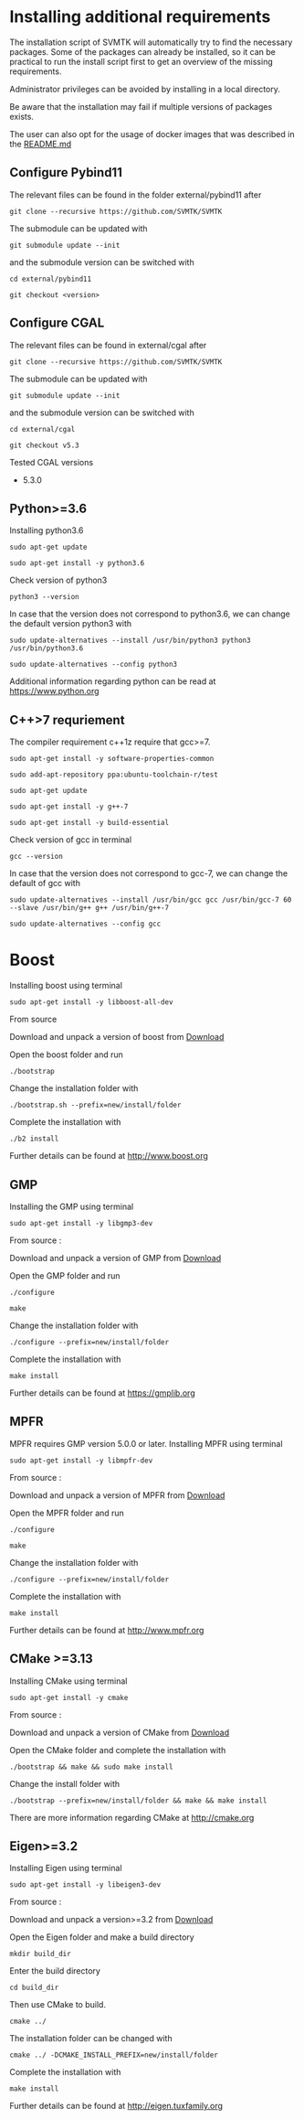 # Installing additional requirements 
The installation script of SVMTK will automatically try to find 
the necessary packages. Some of the packages can already be installed, 
so it can be practical to run the install script first to get an overview 
of the missing requirements. 

Administrator privileges can be avoided by installing in a local directory. 

Be aware that the installation may fail if multiple versions of packages exists. 

The user can also opt for the usage of docker images that was described in
the [README.md](README.md)


## Configure Pybind11

The relevant files can be found in the folder external/pybind11 after

`git clone --recursive https://github.com/SVMTK/SVMTK`

The submodule can be updated with

`git submodule update --init`

and the submodule version can be switched with

`cd external/pybind11`

`git checkout <version>`

## Configure CGAL

The relevant files can be found in external/cgal after 

`git clone --recursive https://github.com/SVMTK/SVMTK`

The submodule can be updated with 

`git submodule update --init`

and the submodule version can be switched with 

`cd external/cgal`

`git checkout v5.3`

Tested CGAL versions 
  - 5.3.0

## Python>=3.6 
Installing python3.6
 
`sudo apt-get update`

`sudo apt-get install -y python3.6`

Check version of python3 

`python3 --version`

In case that the version does not correspond to python3.6, we 
can change the default version python3 with

`sudo update-alternatives --install /usr/bin/python3 python3 /usr/bin/python3.6` 

`sudo update-alternatives --config python3`

Additional information regarding python can be read at
<https://www.python.org>

## C++>7 requriement 
The compiler requirement c++1z require that gcc>=7. 

`sudo apt-get install -y software-properties-common`

`sudo add-apt-repository ppa:ubuntu-toolchain-r/test`

`sudo apt-get update`

`sudo apt-get install -y g++-7`

`sudo apt-get install -y build-essential`

Check version of gcc in terminal

`gcc --version`

In case that the version does not correspond to gcc-7, we 
can change the default of gcc with 

`sudo update-alternatives --install /usr/bin/gcc gcc /usr/bin/gcc-7 60 --slave /usr/bin/g++ g++ /usr/bin/g++-7`

`sudo update-alternatives --config gcc`

# Boost 
Installing boost using terminal

`sudo apt-get install -y libboost-all-dev`

From source 

Download and unpack a version of boost from [Download](https://www.boost.org/users/download/) 

Open the boost folder and run 

`./bootstrap`

Change the installation folder with 

`./bootstrap.sh --prefix=new/install/folder`

Complete the installation with 

`./b2 install`

Further details can be found at <http://www.boost.org>

## GMP 
Installing the GMP using terminal

`sudo apt-get install -y libgmp3-dev`

From source :

Download and unpack a version of GMP from [Download](https://ftp.gnu.org/gnu/gmp)

Open the GMP folder and run 

`./configure`

`make`

Change the installation folder with 

`./configure --prefix=new/install/folder`

Complete the installation with

`make install`

Further details can be found at <https://gmplib.org>

## MPFR
MPFR requires GMP version 5.0.0 or later.
Installing MPFR using terminal 

`sudo apt-get install -y libmpfr-dev`

From source :

Download and unpack a version of MPFR from [Download](https://www.mpfr.org/mpfr-current/#download)

Open the MPFR folder and run 

`./configure`

`make`

Change the installation folder with 

`./configure --prefix=new/install/folder`

Complete the installation with

`make install`

Further details can be found at <http://www.mpfr.org>

## CMake >=3.13
Installing CMake using terminal 

`sudo apt-get install -y cmake`

From source :

Download and unpack a version of CMake from [Download](http://cmake.org/download)

Open the CMake folder and complete the installation with

`./bootstrap && make && sudo make install`

Change the install folder with 

`./bootstrap --prefix=new/install/folder && make && make install`

There are more information regarding CMake at <http://cmake.org>

## Eigen>=3.2
Installing Eigen using terminal

`sudo apt-get install -y libeigen3-dev`

From source :

Download and unpack a version>=3.2 from [Download](http://eigen.tuxfamily.org/index.php?title=Main_Page#Download)

Open the Eigen folder and make a build directory 

`mkdir build_dir`

Enter the build directory

`cd build_dir`

Then use CMake to build.

`cmake ../`

The installation folder can be changed with

`cmake ../ -DCMAKE_INSTALL_PREFIX=new/install/folder`

Complete the installation with 

`make install`

Further details can be found at <http://eigen.tuxfamily.org>


